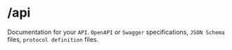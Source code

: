 # **/api**

Documentation for your `API`. `OpenAPI` or `Swagger` specifications, `JSON Schema` files, `protocol definition` files.
